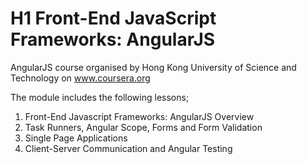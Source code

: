 # H1  Front-End JavaScript Frameworks: AngularJS

AngularJS course organised by Hong Kong University of Science and Technology on www.coursera.org

The module includes the following lessons;
1. Front-End Javascript Frameworks: AngularJS Overview
2. Task Runners, Angular Scope, Forms and Form Validation
3. Single Page Applications
4. Client-Server Communication and Angular Testing
